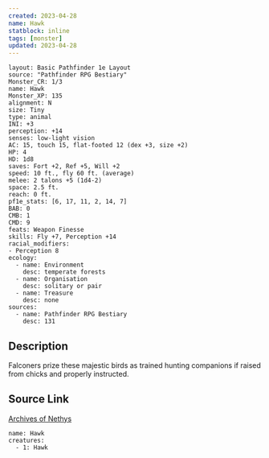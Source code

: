 ```yaml
---
created: 2023-04-28
name: Hawk
statblock: inline
tags: [monster]
updated: 2023-04-28
---
```

```statblock
layout: Basic Pathfinder 1e Layout
source: "Pathfinder RPG Bestiary"
Monster_CR: 1/3
name: Hawk
Monster_XP: 135
alignment: N
size: Tiny
type: animal
INI: +3
perception: +14
senses: low-light vision
AC: 15, touch 15, flat-footed 12 (dex +3, size +2)
HP: 4
HD: 1d8
saves: Fort +2, Ref +5, Will +2
speed: 10 ft., fly 60 ft. (average)
melee: 2 talons +5 (1d4-2)
space: 2.5 ft.
reach: 0 ft.
pf1e_stats: [6, 17, 11, 2, 14, 7]
BAB: 0
CMB: 1
CMD: 9
feats: Weapon Finesse
skills: Fly +7, Perception +14
racial_modifiers:
- Perception 8
ecology:
  - name: Environment
    desc: temperate forests
  - name: Organisation
    desc: solitary or pair
  - name: Treasure
    desc: none
sources:
  - name: Pathfinder RPG Bestiary
    desc: 131
```
## Description
Falconers prize these majestic birds as trained hunting companions if raised from chicks and properly instructed.
## Source Link
[Archives of Nethys](https://aonprd.com/MonsterDisplay.aspx?ItemName=Hawk)
```encounter-table
name: Hawk
creatures:
  - 1: Hawk
```
